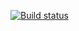 [![Build status](https://ci.appveyor.com/api/projects/status/jccuw3br0ng9w7k5?svg=true)](https://ci.appveyor.com/project/friklen/aqa-homeworks)
